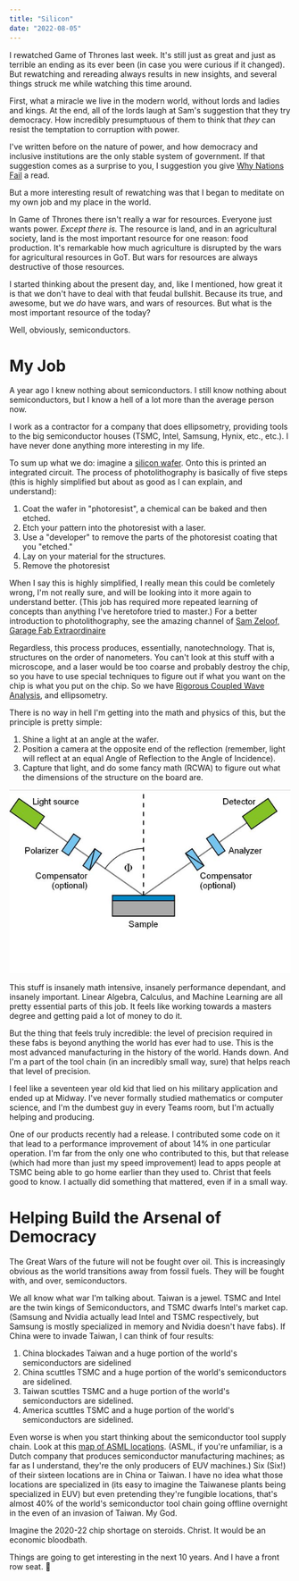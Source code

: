 ```yaml
---
title: "Silicon"
date: "2022-08-05"
---
```


I rewatched Game of Thrones last week. It's still just as great and just as
terrible an ending as its ever been (in case you were curious if it changed).
But rewatching and rereading always results in new insights, and several things
struck me while watching this time around.

First, what a miracle we live in the modern world, without lords and ladies and
kings. At the end, all of the lords laugh at Sam's suggestion that they try
democracy. How incredibly presumptuous of them to think that _they_ can resist
the temptation to corruption with power.

I've written before on the nature of power, and how democracy and inclusive
institutions are the only stable system of government. If that suggestion comes
as a surprise to you, I suggestion you give [Why Nations Fail][wnf] a read.

But a more interesting result of rewatching was that I began to meditate on my
own job and my place in the world.

In Game of Thrones there isn't really a war for resources. Everyone just wants
power. _Except there is._ The resource is land, and in an agricultural society,
land is the most important resource for one reason: food production. It's
remarkable how much agriculture is disrupted by the wars for agricultural
resources in GoT. But wars for resources are always destructive of those
resources.

I started thinking about the present day, and, like I mentioned, how great it is
that we don't have to deal with that feudal bullshit. Because its true, and
awesome, but we _do_ have wars, and wars of resources. But what is the most
important resource of the today?

Well, obviously, semiconductors.

# My Job

A year ago I knew nothing about semiconductors. I still know nothing about
semiconductors, but I know a hell of a lot more than the average person now.

I work as a contractor for a company that does ellipsometry, providing tools to
the big semiconductor houses (TSMC, Intel, Samsung, Hynix, etc., etc.). I have
never done anything more interesting in my life.

To sum up what we do: imagine a [silicon wafer][wafer]. Onto this is printed an
integrated circuit. The process of photolithography is basically of five steps
(this is highly simplified but about as good as I can explain, and understand):

1. Coat the wafer in "photoresist", a chemical can be baked and then etched.
2. Etch your pattern into the photoresist with a laser.
3. Use a "developer" to remove the parts of the photoresist coating that you
   "etched."
4. Lay on your material for the structures.
5. Remove the photoresist

When I say this is highly simplified, I really mean this could be comletely
wrong, I'm not really sure, and will be looking into it more again to understand
better. (This job has required more repeated learning of concepts than anything
I've heretofore tried to master.) For a better introduction to photolithography,
see the amazing channel of [Sam Zeloof, Garage Fab Extraordinaire][zeloof]

Regardless, this process produces, essentially, nanotechnology. That is,
structures on the order of nanometers. You can't look at this stuff with a
microscope, and a laser would be too coarse and probably destroy the chip, so
you have to use special techniques to figure out if what you want on the chip is
what you put on the chip. So we have [Rigorous Coupled Wave Analysis][rcwa], and
ellipsometry.

There is no way in hell I'm getting into the math and physics of this, but the
principle is pretty simple:

1. Shine a light at an angle at the wafer.
2. Position a camera at the opposite end of the reflection (remember, light will
   reflect at an equal Angle of Reflection to the Angle of Incidence).
3. Capture that light, and do some fancy math (RCWA) to figure out what the
   dimensions of the structure on the board are.

![Ellipsometry](./images/ellipsometer.jpg)

This stuff is insanely math intensive, insanely performance dependant, and
insanely important. Linear Algebra, Calculus, and Machine Learning are all
pretty essential parts of this job. It feels like working towards a masters
degree and getting paid a lot of money to do it.

But the thing that feels truly incredible: the level of precision required in
these fabs is beyond anything the world has ever had to use. This is the most
advanced manufacturing in the history of the world. Hands down. And I'm a part
of the tool chain (in an incredibly small way, sure) that helps reach that level
of precision.

I feel like a seventeen year old kid that lied on his military application and
ended up at Midway. I've never formally studied mathematics or computer science,
and I'm the dumbest guy in every Teams room, but I'm actually helping and
producing.

One of our products recently had a release. I contributed some code on it that
lead to a performance improvement of about 14% in one particular operation. I'm
far from the only one who contributed to this, but that release (which had more
than just my speed improvement) lead to apps people at TSMC being able to go
home earlier than they used to. Christ that feels good to know. I actually did
something that mattered, even if in a small way.

# Helping Build the Arsenal of Democracy

The Great Wars of the future will not be fought over oil. This is increasingly
obvious as the world transitions away from fossil fuels. They will be fought
with, and over, semiconductors.

We all know what war I'm talking about. Taiwan is a jewel. TSMC and Intel are
the twin kings of Semiconductors, and TSMC dwarfs Intel's market cap. (Samsung
and Nvidia actually lead Intel and TSMC respectively, but Samsung is mostly
specialized in memory and Nvidia doesn't have fabs). If China were to invade
Taiwan, I can think of four results:

1. China blockades Taiwan and a huge portion of the world's semiconductors are
   sidelined
2. China scuttles TSMC and a huge portion of the world's semiconductors are
   sidelined.
3. Taiwan scuttles TSMC and a huge portion of the world's semiconductors are
   sidelined.
4. America scuttles TSMC and a huge portion of the world's semiconductors are
   sidelined.

Even worse is when you start thinking about the semiconductor tool supply chain.
Look at this [map of ASML locations][asml]. (ASML, if you're unfamiliar, is a
Dutch company that produces semiconductor manufacturing machines; as far as I
understand, they're the only producers of EUV machines.) Six (Six!) of their
sixteen locations are in China or Taiwan. I have no idea what those locations
are specialized in (its easy to imagine the Taiwanese plants being specialized
in EUV) but even pretending they're fungible locations, that's almost 40% of the
world's semiconductor tool chain going offline overnight in the even of an
invasion of Taiwan. My God.

Imagine the 2020-22 chip shortage on steroids. Christ. It would be an economic
bloodbath.

Things are going to get interesting in the next 10 years. And I have a front row
seat. 🫠

[wnf]:
  https://www.amazon.com/Why-Nations-Fail-Origins-Prosperity/dp/0307719227/ref=sr_1_1?crid=XQ5R3B73L02W&keywords=why+nations+fail&qid=1659731931&sprefix=why+nations+fail%2Caps%2C132&sr=8-1
[wafer]: https://en.wikipedia.org/wiki/Wafer_(electronics)
[zeloof]: https://www.youtube.com/c/SamZeloof
[rcwa]: https://en.wikipedia.org/wiki/Rigorous_coupled-wave_analysis
[asml]: https://www.asml.com/en/company/about-asml/locations
